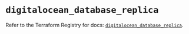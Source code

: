 # `digitalocean_database_replica`

Refer to the Terraform Registry for docs: [`digitalocean_database_replica`](https://registry.terraform.io/providers/digitalocean/digitalocean/2.46.1/docs/resources/database_replica).
